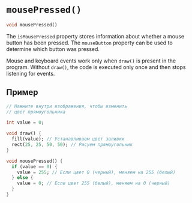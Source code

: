 # `mousePressed()`

```dart
void mousePressed()
```

The `isMousePressed` property stores information about whether a mouse button has been pressed. The `mouseButton` property can be used to determine which button was pressed.

Mouse and keyboard events work only when `draw()` is present in the program. Without `draw()`, the code is executed only once and then stops listening for events.

## Пример

```dart
// Нажмите внутри изображения, чтобы изменить
// цвет прямоугольника

int value = 0;

void draw() {
  fill(value); // Устанавливаем цвет заливки
  rect(25, 25, 50, 50); // Рисуем прямоугольник
}

void mousePressed() {
  if (value == 0) {
    value = 255; // Если цвет 0 (черный), меняем на 255 (белый)
  } else {
    value = 0; // Если цвет 255 (белый), меняем на 0 (черный)
  }
}
```
